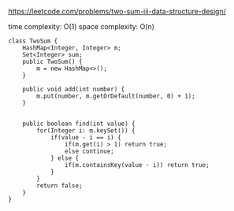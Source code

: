 https://leetcode.com/problems/two-sum-iii-data-structure-design/


time complexity: O(1)
space complexity: O(n)
```
class TwoSum {
    HashMap<Integer, Integer> m;
    Set<Integer> sum;
    public TwoSum() {
        m = new HashMap<>();
    }
    
    public void add(int number) {
        m.put(number, m.getOrDefault(number, 0) + 1);
    }
    
    
    public boolean find(int value) {
        for(Integer i: m.keySet()) {
            if(value - i == i) {
                if(m.get(i) > 1) return true;
                else continue;
            } else {
                if(m.containsKey(value - i)) return true;
            }
        }
        return false;
    }
}
```